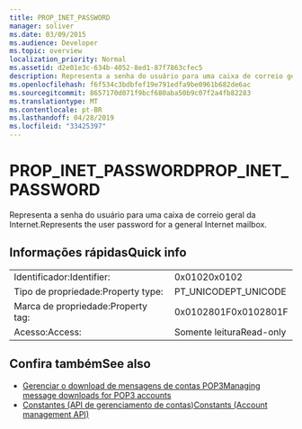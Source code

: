 ```yaml
---
title: PROP_INET_PASSWORD
manager: soliver
ms.date: 03/09/2015
ms.audience: Developer
ms.topic: overview
localization_priority: Normal
ms.assetid: d2e01e3c-634b-4052-8ed1-87f7863cfec5
description: Representa a senha do usuário para uma caixa de correio geral da Internet.
ms.openlocfilehash: f6f534c3bdbfef19e791edfa9be0961b682de6ac
ms.sourcegitcommit: 8657170d071f9bcf680aba50b9c07f2a4fb82283
ms.translationtype: MT
ms.contentlocale: pt-BR
ms.lasthandoff: 04/28/2019
ms.locfileid: "33425397"
---
```

# <a name="prop_inet_password"></a><span data-ttu-id="c406f-103">PROP_INET_PASSWORD</span><span class="sxs-lookup"><span data-stu-id="c406f-103">PROP_INET_PASSWORD</span></span>

<span data-ttu-id="c406f-104">Representa a senha do usuário para uma caixa de correio geral da Internet.</span><span class="sxs-lookup"><span data-stu-id="c406f-104">Represents the user password for a general Internet mailbox.</span></span>
  
## <a name="quick-info"></a><span data-ttu-id="c406f-105">Informações rápidas</span><span class="sxs-lookup"><span data-stu-id="c406f-105">Quick info</span></span>

|||
|:-----|:-----|
|<span data-ttu-id="c406f-106">Identificador:</span><span class="sxs-lookup"><span data-stu-id="c406f-106">Identifier:</span></span>  <br/> |<span data-ttu-id="c406f-107">0x0102</span><span class="sxs-lookup"><span data-stu-id="c406f-107">0x0102</span></span>  <br/> |
|<span data-ttu-id="c406f-108">Tipo de propriedade:</span><span class="sxs-lookup"><span data-stu-id="c406f-108">Property type:</span></span>  <br/> |<span data-ttu-id="c406f-109">PT_UNICODE</span><span class="sxs-lookup"><span data-stu-id="c406f-109">PT_UNICODE</span></span>|<span data-ttu-id="c406f-110">SECURE_FLAG</span><span class="sxs-lookup"><span data-stu-id="c406f-110">SECURE_FLAG</span></span>  <br/> |
|<span data-ttu-id="c406f-111">Marca de propriedade:</span><span class="sxs-lookup"><span data-stu-id="c406f-111">Property tag:</span></span>  <br/> |<span data-ttu-id="c406f-112">0x0102801F</span><span class="sxs-lookup"><span data-stu-id="c406f-112">0x0102801F</span></span>  <br/> |
|<span data-ttu-id="c406f-113">Acesso:</span><span class="sxs-lookup"><span data-stu-id="c406f-113">Access:</span></span>  <br/> |<span data-ttu-id="c406f-114">Somente leitura</span><span class="sxs-lookup"><span data-stu-id="c406f-114">Read-only</span></span>  <br/> |
   
## <a name="see-also"></a><span data-ttu-id="c406f-115">Confira também</span><span class="sxs-lookup"><span data-stu-id="c406f-115">See also</span></span>

- [<span data-ttu-id="c406f-116">Gerenciar o download de mensagens de contas POP3</span><span class="sxs-lookup"><span data-stu-id="c406f-116">Managing message downloads for POP3 accounts</span></span>](managing-message-downloads-for-pop3-accounts.md) 
- [<span data-ttu-id="c406f-117">Constantes (API de gerenciamento de contas)</span><span class="sxs-lookup"><span data-stu-id="c406f-117">Constants (Account management API)</span></span>](constants-account-management-api.md)

